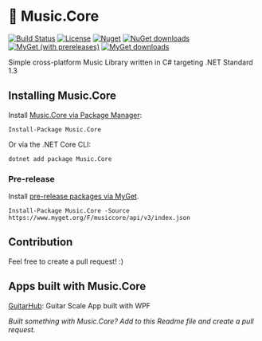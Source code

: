 # :musical_note: Music.Core

[![Build Status](https://dev.azure.com/FrediMachado/Music.Core/_apis/build/status/Music.Core-CI?branchName=master)](https://dev.azure.com/FrediMachado/Music.Core/_build/latest?definitionId=8&branchName=master)
[![License](https://img.shields.io/github/license/fredimachado/Music.Core.svg)](https://github.com/fredimachado/Music.Core/blob/master/LICENSE)
[![Nuget](https://img.shields.io/nuget/v/Music.Core.svg)](https://www.nuget.org/packages/Music.Core)
[![NuGet downloads](https://img.shields.io/nuget/dt/Music.Core.svg?label=nuget%20downloads)](https://www.nuget.org/packages/Music.Core)
[![MyGet (with prereleases)](https://img.shields.io/myget/musiccore/vpre/music.core.svg?label=myget)](https://www.myget.org/feed/musiccore/package/nuget/Music.Core)
[![MyGet downloads](https://img.shields.io/myget/musiccore/dt/Music.Core.svg?label=myget%20downloads)](https://www.myget.org/feed/musiccore/package/nuget/Music.Core)

Simple cross-platform Music Library written in C# targeting .NET Standard 1.3

## Installing Music.Core

Install [Music.Core via Package Manager](https://www.nuget.org/packages/Music.Core):

    Install-Package Music.Core

Or via the .NET Core CLI:

    dotnet add package Music.Core

### Pre-release

Install [pre-release packages via MyGet](https://www.myget.org/feed/musiccore/package/nuget/Music.Core).

    Install-Package Music.Core -Source https://www.myget.org/F/musiccore/api/v3/index.json

## Contribution

Feel free to create a pull request! :)

## Apps built with Music.Core

[GuitarHub](https://github.com/fredimachado/GuitarHub): Guitar Scale App built with WPF

_Built something with Music.Core? Add to this Readme file and create a pull request._
